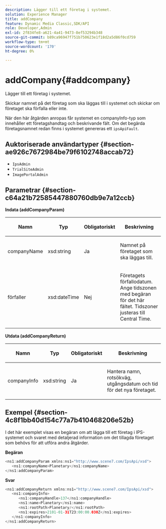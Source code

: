 ```yaml
---
description: Lägger till ett företag i systemet.
solution: Experience Manager
title: addCompany
feature: Dynamic Media Classic,SDK/API
role: Developer,Admin
exl-id: 2f834fe8-a621-4a41-9473-8ef53294b348
source-git-commit: b89ca96947f751b750623e1f18d2a5d86f0cd759
workflow-type: tm+mt
source-wordcount: '170'
ht-degree: 0%

---
```


# addCompany{#addcompany}

Lägger till ett företag i systemet.

Skickar namnet på det företag som ska läggas till i systemet och skickar om företaget ska förfalla eller inte.

När den här åtgärden anropas får systemet en companyInfo-typ som innehåller ett företagshandtag och beskrivande fält. Om det begärda företagsnamnet redan finns i systemet genereras ett `ipsApiFault`.

## Auktoriserade användartyper {#section-ae926c7672984be79f6102748accab72}

* `IpsAdmin`
* `TrialSiteAdmin`
* `ImagePortalAdmin`

## Parametrar {#section-c64a21b72585447880760db9e7a12ccb}

**Indata (addCompanyParam)**

<table id="table_AA915BAD2E8E4A1B9719725994309CE8"> 
 <thead> 
  <tr> 
   <th colname="col1" class="entry"> <p>Namn </p> </th> 
   <th colname="col2" class="entry"> <p>Typ </p> </th> 
   <th colname="col3" class="entry"> <p>Obligatoriskt </p> </th> 
   <th colname="col4" class="entry"> <p>Beskrivning </p> </th> 
  </tr> 
 </thead>
 <tbody> 
  <tr> 
   <td colname="col1"> <p><span class="codeph"> <span class="varname"> companyName </span> </span> </p> </td> 
   <td colname="col2"> <p><span class="codeph"> xsd:string</span> </p> </td> 
   <td colname="col3"> <p>Ja </p> </td> 
   <td colname="col4"> <p>Namnet på företaget som ska läggas till. </p> </td> 
  </tr> 
  <tr> 
   <td colname="col1"> <p><span class="codeph"> <span class="varname"> förfaller </span> </span> </p> </td> 
   <td colname="col2"> <p><span class="codeph"> xsd:dateTime</span> </p> </td> 
   <td colname="col3"> <p>Nej </p> </td> 
   <td colname="col4"> <p>Företagets förfallodatum. Ange tidszonen med begäran för det här fältet. Tidszoner justeras till Central Time. </p> </td> 
  </tr> 
 </tbody> 
</table>

**Utdata (addCompanyReturn)**

<table id="table_89EBAC0E0FB34793BD843837BB02B518"> 
 <thead> 
  <tr> 
   <th colname="col1" class="entry"> <p>Namn </p> </th> 
   <th colname="col2" class="entry"> <p>Typ </p> </th> 
   <th colname="col3" class="entry"> <p>Obligatoriskt </p> </th> 
   <th colname="col4" class="entry"> <p>Beskrivning </p> </th> 
  </tr> 
 </thead>
 <tbody> 
  <tr> 
   <td colname="col1"> <p><span class="codeph"> <span class="varname"> companyInfo </span> </span> </p> </td> 
   <td colname="col2"> <p><span class="codeph"> xsd:string</span> </p> </td> 
   <td colname="col3"> <p>Ja </p> </td> 
   <td colname="col4"> <p>Hantera namn, rotsökväg, utgångsdatum och tid för det nya företaget. </p> </td> 
  </tr> 
 </tbody> 
</table>

## Exempel {#section-4c8f1bb40d154c77a7b410468206e52b}

I det här exemplet visas en begäran om att lägga till ett företag i IPS-systemet och svaret med detaljerad information om det tillagda företaget som behövs för att utföra andra åtgärder.

**Begäran**

```java {.line-numbers}
<ns1:addCompanyParam xmlns:ns1="http://www.scene7.com/IpsApi/xsd">
   <ns1:companyName>Planetary</ns1:companyName>
</ns1:addCompanyParam>
```

**Svar**

```java {.line-numbers}
<ns1:addCompanyReturn xmlns:ns1="http://www.scene7.com/IpsApi/xsd">
   <ns1:companyInfo>
      <ns1:companyHandle>137</ns1:companyHandle>
      <ns1:name>Planetary</ns1:name>
      <ns1:rootPath>Planetary/</ns1:rootPath>
      <ns1:expires>2101-01-31T23:00:00.030Z</ns1:expires>
   </ns1:companyInfo>
</ns1:addCompanyReturn>
```
